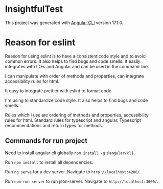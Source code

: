 # InsightfulTest

This project was generated with [Angular CLI](https://github.com/angular/angular-cli) version 17.1.0.

# Reason for eslint
Reason for using eslint is to have a consistent code style and to avoid common errors. It also helps to find bugs and code smells.
It easily integrates with IDEs and Angular and can be used in the command line.

I can manipulate with order of methods and properties, can integrate accessibility rules for html.

It easy to integrate prettier with eslint to format code.

I'm using to standardize code style. It also helps to find bugs and code smells.

Rules which I use are ordering of methods and properties, accessibility rules for html. 
Standard rules for typescript and angular.
Typescript recommendations and return types for methods.

## Commands for run project
Need to install angular cli globally `npm install -g @angular/cli`.

Run `npm install` to install all dependencies.

Run `ng serve` for a dev server. Navigate to `http://localhost:4200/`.

Run `npm run server` to run json-server. Navigate to `http://localhost:3000/`.
